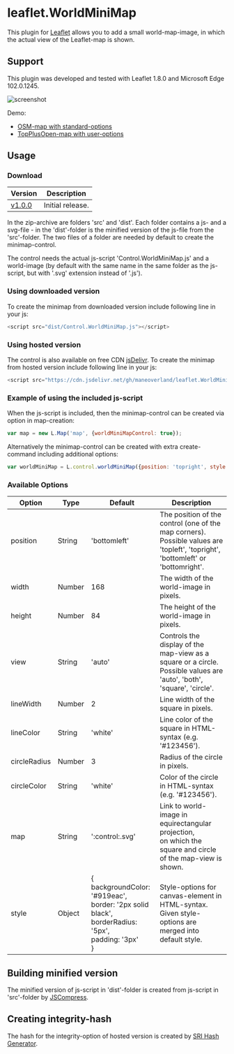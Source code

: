 leaflet.WorldMiniMap
========================

This plugin for [Leaflet](https://leafletjs.com/) allows you to add a small world-map-image, in which the actual view of the Leaflet-map is shown.

Support
-------
This plugin was developed and tested with Leaflet 1.8.0 and Microsoft Edge 102.0.1245.

![screenshot](https://raw.github.com/maneoverland/leaflet.WorldMiniMap/master/OSM-Demo.PNG "Default look of WorldMiniMap")

Demo:
* [OSM-map with standard-options](https://maneoverland.github.io/leaflet.WorldMiniMap/)
* [TopPlusOpen-map with user-options](https://maneoverland.github.io/leaflet.WorldMiniMap/tpo.html)

Usage
-----
### Download
| Version          |  Description |
| ---             | --- |
| [v1.0.0](https://github.com/maneoverland/leaflet.WorldMiniMap/archive/refs/tags/v1.0.0.zip)        | Initial release. |

In the zip-archive are folders 'src' and 'dist'. Each folder contains a js- and a svg-file - in the 'dist'-folder is the minified version of the js-file from the 'src'-folder. The two files of a folder are needed by default to create the minimap-control.

The control needs the actual js-script 'Control.WorldMiniMap.js' and a world-image (by default with the same name in the same folder as the js-script, but with '.svg' extension instead of '.js').

### Using downloaded version
To create the minimap from downloaded version include following line in your js:
```js
<script src="dist/Control.WorldMiniMap.js"></script>
```

### Using hosted version
The control is also available on free CDN [jsDelivr](https://cdn.jsdelivr.net/gh/maneoverland/leaflet.WorldMiniMap@1.0.0/dist/Control.WorldMiniMap.js).
To create the minimap from hosted version include following line in your js:
```js
<script src="https://cdn.jsdelivr.net/gh/maneoverland/leaflet.WorldMiniMap@1.0.0/dist/Control.WorldMiniMap.js" integrity="sha512-PFw8St3qenU1/dmwCfiYYN/bRcqY1p3+sBATR+rZ6622eyXOk/8izVtlmm/k8qW7KbRIJsku838WCV5LMs6FCg==" crossorigin=""></script>
```

### Example of using the included js-script
When the js-script is included, then the minimap-control can be created via option in map-creation:
```js
var map = new L.Map('map', {worldMiniMapControl: true});
```
Alternatively the minimap-control can be created with extra create-command including additional options:
```js
var worldMiniMap = L.control.worldMiniMap({position: 'topright', style: {opacity: 0.9, borderRadius: '0px', backgroundColor: 'lightblue'}}).addTo(map);
```

### Available Options
| Option | Type | Default | Description |
| --- | --- | --- | --- |
| position | String | 'bottomleft' | The position of the control (one of the map corners).<br/>Possible values are 'topleft', 'topright', 'bottomleft' or 'bottomright'. |
| width | Number | 168 | The width of the world-image in pixels. |
| height | Number | 84 | The height of the world-image in pixels. |
| view | String | 'auto' | Controls the display of the map-view as a square or a circle.<br/>Possible values are 'auto', 'both', 'square', 'circle'. |
| lineWidth | Number | 2 | Line width of the square in pixels. |
| lineColor | String | 'white' | Line color of the square in HTML-syntax (e.g. '#123456'). |
| circleRadius | Number | 3 | Radius of the circle in pixels. |
| circleColor | String | 'white' | Color of the circle in HTML-syntax (e.g. '#123456'). |
| map | String | ':control:.svg' | Link to world-image in equirectangular projection,<br/>on which the square and circle of the map-view is shown. |
| style | Object | {<br/>backgroundColor: '#919eac',<br/>border: '2px solid black',<br/>borderRadius: '5px',<br/>padding: '3px'<br/>} | Style-options for canvas-element in HTML-syntax.<br/>Given style-options are merged into default style. |

Building minified version
-------------------------
The minified version of js-script in 'dist'-folder is created from js-script in 'src'-folder by [JSCompress](https://jscompress.com/).

Creating integrity-hash
-----------------------
The hash for the integrity-option of hosted version is created by [SRI Hash Generator](https://www.srihash.org/).
